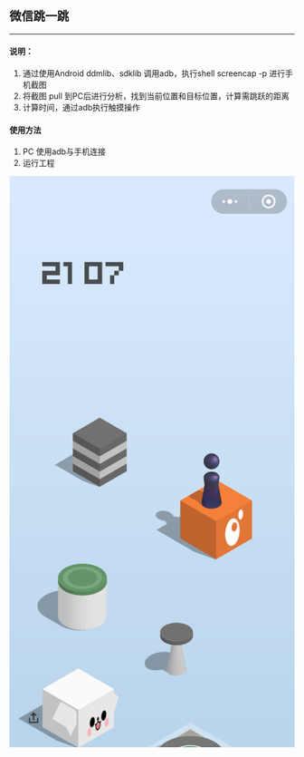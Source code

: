 ## 微信跳一跳

---

#### 说明：
1. 通过使用Android ddmlib、sdklib 调用adb，执行shell screencap -p 进行手机截图
2. 将截图 pull 到PC后进行分析，找到当前位置和目标位置，计算需跳跃的距离
3. 计算时间，通过adb执行触摸操作


#### 使用方法
1. PC 使用adb与手机连接
2. 运行工程


![image](https://github.com/MeetFuture/my-weixin-jump-jump/blob/master/tmp/Screen_20180105215343.png?raw=true)
